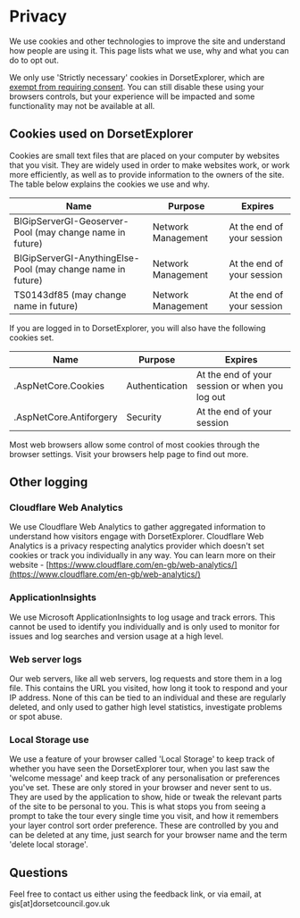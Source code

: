 # Privacy

We use cookies and other technologies to improve the site and understand how people are using it. This page lists what we use, why and what you can do to opt out.

We only use 'Strictly necessary' cookies in DorsetExplorer, which are [exempt from requiring consent](https://ico.org.uk/for-organisations/guide-to-pecr/guidance-on-the-use-of-cookies-and-similar-technologies/how-do-we-comply-with-the-cookie-rules/#comply16). You can still disable these using your browsers controls, but your experience will be impacted and some functionality may not be available at all.

## Cookies used on DorsetExplorer
Cookies are small text files that are placed on your computer by websites that you visit. They are widely used in order to make websites work, or work more efficiently, as well as to provide information to the owners of the site. The table below explains the cookies we use and why.

| Name | Purpose | Expires |
| ---- | ------- | ------- |
| BIGipServerGI-Geoserver-Pool (may change name in future)    | Network Management | At the end of your session |
| BIGipServerGI-AnythingElse-Pool (may change name in future) | Network Management | At the end of your session |
| TS0143df85 (may change name in future)                      | Network Management | At the end of your session |

 If you are logged in to DorsetExplorer, you will also have the following cookies set.

| Name | Purpose | Expires |
| ---- | ------- | ------- |
| .AspNetCore.Cookies      | Authentication | At the end of your session or when you log out |
| .AspNetCore.Antiforgery  | Security        | At the end of your session |

Most web browsers allow some control of most cookies through the browser settings. Visit your browsers help page to find out more.

## Other logging

### Cloudflare Web Analytics

We use Cloudflare Web Analytics to gather aggregated information to understand how visitors engage with DorsetExplorer. Cloudflare Web Analytics is a privacy respecting analytics provider which doesn't set cookies or track you individually in any way. You can learn more on their website - [https://www.cloudflare.com/en-gb/web-analytics/](https://www.cloudflare.com/en-gb/web-analytics/)

### ApplicationInsights

We use Microsoft ApplicationInsights to log usage and track errors. This cannot be used to identify you individually and is only used to monitor for issues and log searches and version usage at a high level.

### Web server logs

Our web servers, like all web servers, log requests and store them in a log file. This contains the URL you visited, how long it took to respond and your IP address. None of this can be tied to an individual and these are regularly deleted, and only used to gather high level statistics, investigate problems or spot abuse.

### Local Storage use

We use a feature of your browser called 'Local Storage' to keep track of whether you have seen the DorsetExplorer tour, when you last saw the 'welcome message' and keep track of any personalisation or preferences you've set. These are only stored in your browser and never sent to us. They are used by the application to show, hide or tweak the relevant parts of the site to be personal to you. This is what stops you from seeing a prompt to take the tour every single time you visit, and how it remembers your layer control sort order preference. These are controlled by you and can be deleted at any time, just search for your browser name and the term 'delete local storage'.

## Questions

Feel free to contact us either using the feedback link, or via email, at gis[at]dorsetcouncil.gov.uk